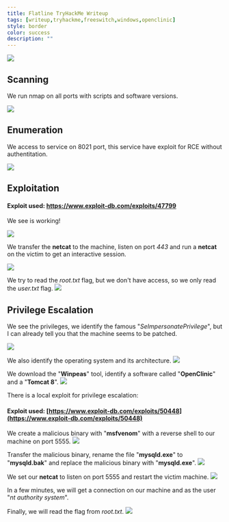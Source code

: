 ```yaml
---
title: Flatline TryHackMe Writeup
tags: [writeup,tryhackme,freeswitch,windows,openclinic]
style: border
color: success
description: ""
---
```



![](https://raw.githubusercontent.com/m3n0sd0n4ld/m3n0sd0n4ld.github.io/main/_posts/Flatline/0.png)

## Scanning
We run nmap on all ports with scripts and software versions.

![](https://raw.githubusercontent.com/m3n0sd0n4ld/m3n0sd0n4ld.github.io/main/_posts/Flatline/1.png)

## Enumeration
We access to service on 8021 port, this service have exploit for RCE without authentitation.

![](https://raw.githubusercontent.com/m3n0sd0n4ld/m3n0sd0n4ld.github.io/main/_posts/Flatline/2.png)


## Exploitation

#### Exploit used: [https://www.exploit-db.com/exploits/47799 ](https://www.exploit-db.com/exploits/47799)

We see is working! 

![](https://raw.githubusercontent.com/m3n0sd0n4ld/m3n0sd0n4ld.github.io/main/_posts/Flatline/3.png)

We transfer the **netcat** to the machine, listen on port *443* and run a **netcat** on the victim to get an interactive session.

![](https://raw.githubusercontent.com/m3n0sd0n4ld/m3n0sd0n4ld.github.io/main/_posts/Flatline/4.png)

We try to read the *root.txt* flag, but we don't have access, so we only read the *user.txt* flag.
![](https://raw.githubusercontent.com/m3n0sd0n4ld/m3n0sd0n4ld.github.io/main/_posts/Flatline/5.png)


## Privilege Escalation
We see the privileges, we identify the famous "*SeImpersonatePrivilege*", but I can already tell you that the machine seems to be patched.

![](https://raw.githubusercontent.com/m3n0sd0n4ld/m3n0sd0n4ld.github.io/main/_posts/Flatline/6.png)

We also identify the operating system and its architecture.
![](https://raw.githubusercontent.com/m3n0sd0n4ld/m3n0sd0n4ld.github.io/main/_posts/Flatline/7.png)

We download the "**Winpeas**" tool, identify a software called "**OpenClinic**" and a "**Tomcat 8**".
![](https://raw.githubusercontent.com/m3n0sd0n4ld/m3n0sd0n4ld.github.io/main/_posts/Flatline/8.png)

There is a local exploit for privilege escalation:
#### Exploit used: [https://www.exploit-db.com/exploits/50448](https://www.exploit-db.com/exploits/50448)

We create a malicious binary with "**msfvenom**" with a reverse shell to our machine on port 5555.
![](https://raw.githubusercontent.com/m3n0sd0n4ld/m3n0sd0n4ld.github.io/main/_posts/Flatline/9.png)

Transfer the malicious binary, rename the file "**mysqld.exe**" to "**mysqld.bak**" and replace the malicious binary with "**mysqld.exe**".
![](https://raw.githubusercontent.com/m3n0sd0n4ld/m3n0sd0n4ld.github.io/main/_posts/Flatline/10.png)

We set our **netcat** to listen on port 5555 and restart the victim machine.
![](https://raw.githubusercontent.com/m3n0sd0n4ld/m3n0sd0n4ld.github.io/main/_posts/Flatline/11.png)

In a few minutes, we will get a connection on our machine and as the user "*nt authority system*".

Finally, we will read the flag from *root.txt*.
![](https://raw.githubusercontent.com/m3n0sd0n4ld/m3n0sd0n4ld.github.io/main/_posts/Flatline/12.png)




